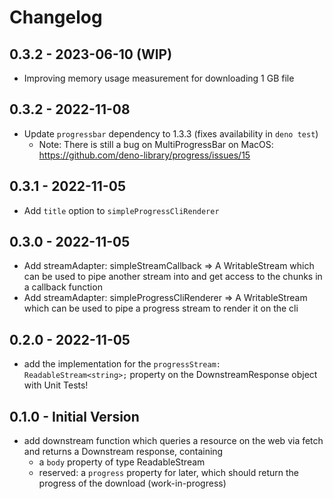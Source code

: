 # Changelog

## 0.3.2 - 2023-06-10 (WIP)

- Improving memory usage measurement for downloading 1 GB file

## 0.3.2 - 2022-11-08

- Update `progressbar` dependency to 1.3.3 (fixes availability in `deno test`)
  - Note: There is still a bug on MultiProgressBar on MacOS: https://github.com/deno-library/progress/issues/15

## 0.3.1 - 2022-11-05

- Add `title` option to `simpleProgressCliRenderer`

## 0.3.0 - 2022-11-05

- Add streamAdapter: simpleStreamCallback => A WritableStream which can be used to pipe another stream into and get access to the chunks in a callback function
- Add streamAdapter: simpleProgressCliRenderer => A WritableStream which can be used to pipe a progress stream to render it on the cli

## 0.2.0 - 2022-11-05

- add the implementation for the `progressStream: ReadableStream<string>;` property on the DownstreamResponse object
  with Unit Tests!

## 0.1.0 - Initial Version

- add downstream function which queries a resource on the web via fetch and returns a Downstream response, containing
  - a `body` property of type ReadableStream<Uint8Array>
  - reserved: a `progress` property for later, which should return the progress of the download (work-in-progress)
